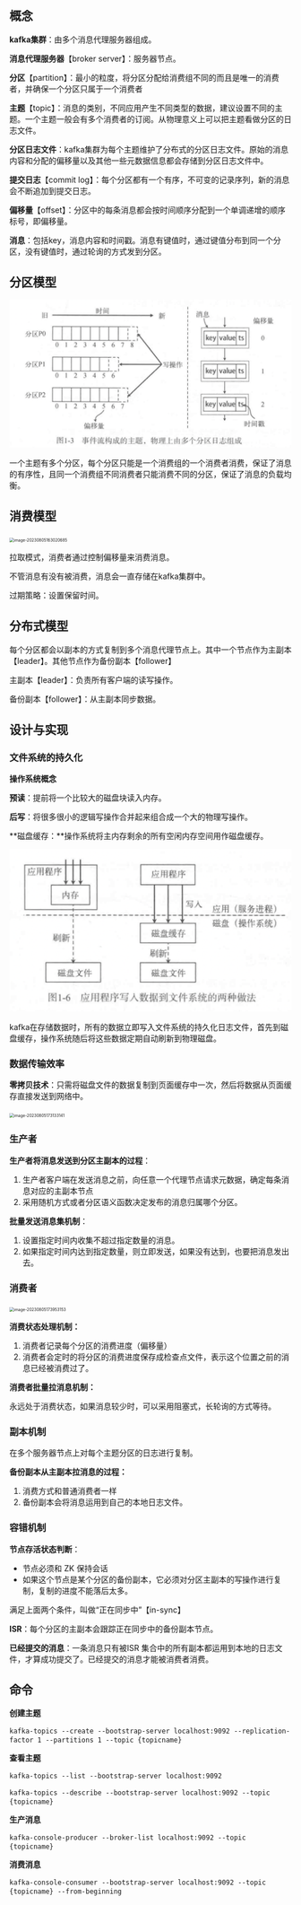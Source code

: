 ## 概念

**kafka集群**：由多个消息代理服务器组成。

**消息代理服务器**【broker server】：服务器节点。

**分区**【partition】：最小的粒度，将分区分配给消费组不同的而且是唯一的消费者，并确保一个分区只属于一个消费者

**主题**【topic】：消息的类别，不同应用产生不同类型的数据，建议设置不同的主题。一个主题一般会有多个消费者的订阅。从物理意义上可以把主题看做分区的日志文件。

**分区日志文件**：kafka集群为每个主题维护了分布式的分区日志文件。原始的消息内容和分配的偏移量以及其他一些元数据信息都会存储到分区日志文件中。

**提交日志**【commit log】：每个分区都有一个有序，不可变的记录序列，新的消息会不断追加到提交日志。

**偏移量**【offset】：分区中的每条消息都会按时间顺序分配到一个单调递增的顺序标号，即偏移量。

**消息**：包括key，消息内容和时间戳。消息有键值时，通过键值分布到同一个分区，没有键值时，通过轮询的方式发到分区。

## 分区模型

<img src="imgs/分区模型.png" alt="image-20230805162833151" style="zoom:50%;" />

一个主题有多个分区，每个分区只能是一个消费组的一个消费者消费，保证了消息的有序性，且同一个消费组不同消费者只能消费不同的分区，保证了消息的负载均衡。

## 消费模型

<img src="/Users/sunchen/Library/Application Support/typora-user-images/image-20230805163020685.png" alt="image-20230805163020685" style="zoom:50%;" />

拉取模式，消费者通过控制偏移量来消费消息。

不管消息有没有被消费，消息会一直存储在kafka集群中。

过期策略：设置保留时间。

## 分布式模型

每个分区都会以副本的方式复制到多个消息代理节点上。其中一个节点作为主副本【leader】。其他节点作为备份副本【follower】

主副本【leader】：负责所有客户端的读写操作。

备份副本【follower】：从主副本同步数据。

## 设计与实现

### 文件系统的持久化

**操作系统概念**

**预读**：提前将一个比较大的磁盘块读入内存。

**后写**：将很多很小的逻辑写操作合并起来组合成一个大的物理写操作。

**磁盘缓存：**操作系统将主内存剩余的所有空闲内存空间用作磁盘缓存。

<img src="./imgs/文件存储.png" alt="image-20230805172515375" style="zoom:50%;" />

kafka在存储数据时，所有的数据立即写入文件系统的持久化日志文件，首先到磁盘缓存，操作系统随后将这些数据定期自动刷新到物理磁盘。

### 数据传输效率

**零拷贝技术**：只需将磁盘文件的数据复制到页面缓存中一次，然后将数据从页面缓存直接发送到网络中。

<img src="/Users/sunchen/Documents/mystudy/mymiddleware/imgs/零拷贝技术.png" alt="image-20230805173133141" style="zoom:50%;" />



### 生产者

**生产者将消息发送到分区主副本的过程**：

1. 生产者客户端在发送消息之前，向任意一个代理节点请求元数据，确定每条消息对应的主副本节点
2. 采用随机方式或者分区语义函数决定发布的消息归属哪个分区。

**批量发送消息集机制**：

1. 设置指定时间内收集不超过指定数量的消息。
2. 如果指定时间内达到指定数量，则立即发送，如果没有达到，也要把消息发出去。

### 消费者

<img src="/Users/sunchen/Documents/mystudy/mymiddleware/imgs/拉模式.png" alt="image-20230805173953153" style="zoom:50%;" />

**消费状态处理机制：**

1. 消费者记录每个分区的消费进度（偏移量）
2. 消费者会定时的将分区的消费进度保存成检查点文件，表示这个位置之前的消息已经被消费过了。

**消费者批量拉消息机制：**

永远处于消费状态，如果消息较少时，可以采用阻塞式，长轮询的方式等待。

### 副本机制

在多个服务器节点上对每个主题分区的日志进行复制。

**备份副本从主副本拉消息的过程：**

1. 消费方式和普通消费者一样
2. 备份副本会将消息运用到自己的本地日志文件。

### 容错机制

**节点存活状态判断**：

- 节点必须和 ZK 保持会话
- 如果这个节点是某个分区的备份副本，它必须对分区主副本的写操作进行复制，复制的进度不能落后太多。

满足上面两个条件，叫做“正在同步中”【in-sync】

**ISR**：每个分区的主副本会跟踪正在同步中的备份副本节点。

**已经提交的消息**：一条消息只有被ISR 集合中的所有副本都运用到本地的日志文件，才算成功提交了。已经提交的消息才能被消费者消费。

## 命令

**创建主题**

```shell
kafka-topics --create --bootstrap-server localhost:9092 --replication-factor 1 --partitions 1 --topic {topicname}
```

**查看主题**

```shell
kafka-topics --list --bootstrap-server localhost:9092
```

```shell
kafka-topics --describe --bootstrap-server localhost:9092 --topic {topicname}
```

**生产消息**

```shell
kafka-console-producer --broker-list localhost:9092 --topic {topicname} 
```

**消费消息**

```shell
kafka-console-consumer --bootstrap-server localhost:9092 --topic {topicname} --from-beginning
```

